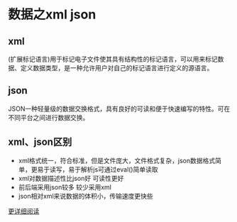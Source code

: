 # 数据之xml json

## xml
(扩展标记语言)用于标记电子文件使其具有结构性的标记语言，可以用来标记数据、定义数据类型，是一种允许用户对自己的标记语言进行定义的源语言。

## json 
JSON一种轻量级的数据交换格式，具有良好的可读和便于快速编写的特性。可在不同平台之间进行数据交换。

## xml、json区别
- xml格式统一，符合标准，但是文件庞大，文件格式复杂，json数据格式简单，更易于读写，易于解析js可通过eval()简单读取
- xml对数据描述性比json好 可读性更好
- 前后端采用json较多 较少采用xml
- json相对xml来说数据的体积小，传输速度更快些

[更详细阅读](https://www.cnblogs.com/SanMaoSpace/p/3139186.html)




